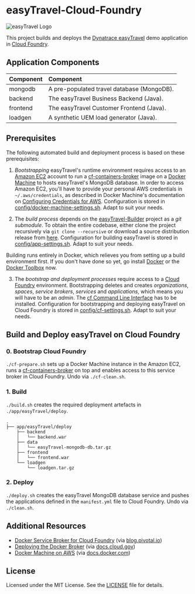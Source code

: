 # easyTravel-Cloud-Foundry

![easyTravel Logo](https://github.com/dynatrace-innovationlab/easyTravel-Builder/blob/images/easyTravel-logo.png)

This project builds and deploys the [Dynatrace easyTravel](https://community.dynatrace.com/community/display/DL/Demo+Applications+-+easyTravel) demo application in [Cloud Foundry](https://en.wikipedia.org/wiki/Cloud_Foundry).

## Application Components

| Component | Component
|:----------|:---------
| mongodb   | A pre-populated travel database (MongoDB).
| backend   | The easyTravel Business Backend (Java).
| frontend  | The easyTravel Customer Frontend (Java).
| loadgen   | A synthetic UEM load generator (Java).

## Prerequisites

The following automated build and deployment process is based on these prerequisites:

1) *Bootstrapping* easyTravel's runtime environment requires access to an [Amazon EC2](https://aws.amazon.com/ec2/) account to run a [cf-containers-broker](https://github.com/cloudfoundry-community/cf-containers-broker) image on a [Docker Machine](https://docs.docker.com/machine/overview/) to hosts easyTravel's MongoDB database. In order to access Amazon EC2, you'll have to provide your personal AWS credentials in `~/.aws/credentials`, as described in Docker Machine's documentation on [Configuring Credentials for AWS](https://docs.docker.com/machine/drivers/aws/#configuring-credentials). Configuration is stored in [config/docker-machine-settings.sh](https://github.com/dynatrace-innovationlab/easyTravel-Cloud-Foundry/blob/master/config/docker-machine-settings.sh). Adapt to suit your needs.

2) The *build process* depends on the [easyTravel-Builder](https://github.com/dynatrace-innovationlab/easyTravel-Builder) project as a *git submodule*. To obtain the entire codebase, either clone the project recursively via `git clone --recursive` or download a source distribution release from [here](https://github.com/dynatrace-innovationlab/easyTravel-Builder/releases). Configuration for building easyTravel is stored in [config/app-settings.sh](https://github.com/dynatrace-innovationlab/easyTravel-Cloud-Foundry/blob/master/config/app-settings.sh). Adapt to suit your needs.

Building runs entirely in Docker, which relieves you from setting up a build environment first. If you don't have done so yet, go install [Docker](https://docs.docker.com/linux/step_one/) or the [Docker Toolbox](https://www.docker.com/products/docker-toolbox) now.

3) The *bootstrap and deployment processes* require access to a [Cloud Foundry](https://en.wikipedia.org/wiki/Cloud_Foundry) environment. Bootstrapping deletes and creates *organizations*, *spaces*, *service brokers*, *services* and *applications*, which means you will have to be an *admin*. The [cf Command Line Interface](http://docs.cloudfoundry.org/cf-cli/install-go-cli.html) has to be installed. Configuration for bootstrapping and deploying easyTravel on Cloud Foundry is stored in [config/cf-settings.sh](https://github.com/dynatrace-innovationlab/easyTravel-Cloud-Foundry/blob/master/config/cf-settings.sh). Adapt to suit your needs.

## Build and Deploy easyTravel on Cloud Foundry

### 0. Bootstrap Cloud Foundry

`./cf-prepare.sh` sets up a Docker Machine instance in the Amazon EC2, runs a [cf-containers-broker](https://github.com/cloudfoundry-community/cf-containers-broker) on top and enables access to this service broker in Cloud Foundry. Undo via `./cf-clean.sh`.

### 1. Build

`./build.sh` creates the required deployment artefacts in `./app/easyTravel/deploy`.

```
.
├── app/easyTravel/deploy
    ├── backend
    │   └── backend.war
    ├── data
    │   └── easyTravel-mongodb-db.tar.gz
    ├── frontend
    │   └── frontend.war
    └── loadgen
        └── loadgen.tar.gz
```

### 2. Deploy

`./deploy.sh` creates the easyTravel MongoDB database service and pushes the applications defined in the `manifest.yml` file to Cloud Foundry. Undo via `./clean.sh`.

## Additional Resources

- [Docker Service Broker for Cloud Foundry](https://blog.pivotal.io/pivotal-cloud-foundry/products/docker-service-broker-for-cloud-foundry) (via [blog.pivotal.io](https://blog.pivotal.io/pivotal-cloud-foundry))
- [Deploying the Docker Broker](https://docs.cloud.gov/ops/deploying-the-docker-broker/) (via [docs.cloud.gov](https://docs.cloud.gov))
- [Docker Machine on AWS](https://docs.docker.com/machine/drivers/aws/) (via [docs.docker.com](https://docs.docker.com))

## License

Licensed under the MIT License. See the [LICENSE](https://github.com/dynatrace-innovationlab/easyTravel-Cloud-Foundry/blob/master/LICENSE) file for details.